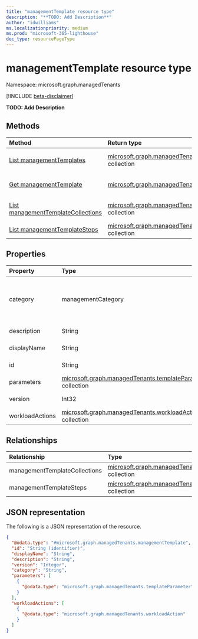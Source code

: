 ```yaml
---
title: "managementTemplate resource type"
description: "**TODO: Add Description**"
author: "idwilliams"
ms.localizationpriority: medium
ms.prod: "microsoft-365-lighthouse"
doc_type: resourcePageType
---
```


# managementTemplate resource type

Namespace: microsoft.graph.managedTenants

[!INCLUDE [beta-disclaimer](../../includes/beta-disclaimer.md)]

**TODO: Add Description**


## Methods
|Method|Return type|Description|
|:---|:---|:---|
|[List managementTemplates](../api/managedtenants-managedtenant-list-managementtemplates.md)|[microsoft.graph.managedTenants.managementTemplate](../resources/managedtenants-managementtemplate.md) collection|Get a list of the [microsoft.graph.managedTenants.managementTemplate](../resources/managedtenants-managementtemplate.md) objects and their properties.|
|[Get managementTemplate](../api/managedtenants-managementtemplate-get.md)|[microsoft.graph.managedTenants.managementTemplate](../resources/managedtenants-managementtemplate.md)|Read the properties and relationships of a [microsoft.graph.managedTenants.managementTemplate](../resources/managedtenants-managementtemplate.md) object.|
|[List managementTemplateCollections](../api/managedtenants-managementtemplate-list-managementtemplatecollections.md)|[microsoft.graph.managedTenants.managementTemplateCollection](../resources/managedtenants-managementtemplatecollection.md) collection|Get the managementTemplateCollection resources from the managementTemplateCollections navigation property.|
|[List managementTemplateSteps](../api/managedtenants-managementtemplate-list-managementtemplatesteps.md)|[microsoft.graph.managedTenants.managementTemplateStep](../resources/managedtenants-managementtemplatestep.md) collection|Get the managementTemplateStep resources from the managementTemplateSteps navigation property.|

## Properties
|Property|Type|Description|
|:---|:---|:---|
|category|managementCategory|**TODO: Add Description**.The possible values are: `custom`, `devices`, `identity`, `data`, `unknownFutureValue`.|
|description|String|**TODO: Add Description**|
|displayName|String|**TODO: Add Description**|
|id|String|**TODO: Add Description**|
|parameters|[microsoft.graph.managedTenants.templateParameter](../resources/managedtenants-templateparameter.md) collection|**TODO: Add Description**|
|version|Int32|**TODO: Add Description**|
|workloadActions|[microsoft.graph.managedTenants.workloadAction](../resources/managedtenants-workloadaction.md) collection|**TODO: Add Description**|

## Relationships
|Relationship|Type|Description|
|:---|:---|:---|
|managementTemplateCollections|[microsoft.graph.managedTenants.managementTemplateCollection](../resources/managedtenants-managementtemplatecollection.md) collection|**TODO: Add Description**|
|managementTemplateSteps|[microsoft.graph.managedTenants.managementTemplateStep](../resources/managedtenants-managementtemplatestep.md) collection|**TODO: Add Description**|

## JSON representation
The following is a JSON representation of the resource.
<!-- {
  "blockType": "resource",
  "keyProperty": "id",
  "@odata.type": "microsoft.graph.managedTenants.managementTemplate",
  "baseType": "microsoft.graph.entity",
  "openType": false
}
-->
``` json
{
  "@odata.type": "#microsoft.graph.managedTenants.managementTemplate",
  "id": "String (identifier)",
  "displayName": "String",
  "description": "String",
  "version": "Integer",
  "category": "String",
  "parameters": [
    {
      "@odata.type": "microsoft.graph.managedTenants.templateParameter"
    }
  ],
  "workloadActions": [
    {
      "@odata.type": "microsoft.graph.managedTenants.workloadAction"
    }
  ]
}
```

